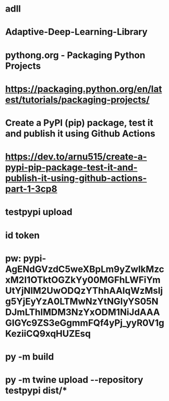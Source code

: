 # adll
# Adaptive-Deep-Learning-Library

# pythong.org - Packaging Python Projects
# https://packaging.python.org/en/latest/tutorials/packaging-projects/

# Create a PyPI (pip) package, test it and publish it using Github Actions
# https://dev.to/arnu515/create-a-pypi-pip-package-test-it-and-publish-it-using-github-actions-part-1-3cp8


# testpypi upload
# id __token__
# pw: pypi-AgENdGVzdC5weXBpLm9yZwIkMzcxM2I1OTktOGZkYy00MGFhLWFiYmUtYjNlM2UwODQzYThhAAIqWzMsIjg5YjEyYzA0LTMwNzYtNGIyYS05NDJmLThlMDM3NzYxODM1NiJdAAAGIGYc9ZS3eGgmmFQf4yPj_yyR0V1gKeziiCQ9xqHUZEsq
# py -m build
# py -m twine upload --repository testpypi dist/*